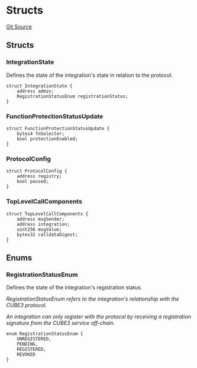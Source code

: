 # Structs

[Git Source](https://github.com/cube-web3/protocol-core-solidity/blob/07ba602bddefe3eb8d740b07000837f7ec2fa9f5/src/common/Structs.sol)

## Structs

### IntegrationState

Defines the state of the integration's state in relation to the protocol.

```solidity
struct IntegrationState {
    address admin;
    RegistrationStatusEnum registrationStatus;
}
```

### FunctionProtectionStatusUpdate

```solidity
struct FunctionProtectionStatusUpdate {
    bytes4 fnSelector;
    bool protectionEnabled;
}
```

### ProtocolConfig

```solidity
struct ProtocolConfig {
    address registry;
    bool paused;
}
```

### TopLevelCallComponents

```solidity
struct TopLevelCallComponents {
    address msgSender;
    address integration;
    uint256 msgValue;
    bytes32 calldataDigest;
}
```

## Enums

### RegistrationStatusEnum

Defines the state of the integration's registration status.

_RegistrationStatusEnum refers to the integration's relationship with the CUBE3 protocol._

_An integration can only register with the protocol by receiving a registration signature from the CUBE3
service off-chain._

```solidity
enum RegistrationStatusEnum {
    UNREGISTERED,
    PENDING,
    REGISTERED,
    REVOKED
}
```
